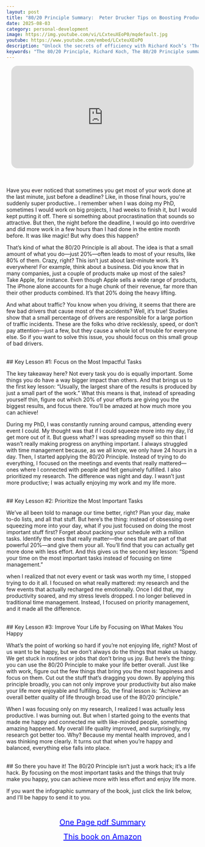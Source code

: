 ```yaml
---
layout: post
title: "80/20 Principle Summary:  Peter Drucker Tips on Boosting Productivity"
date: 2025-08-03
category: personal-development
image: https://img.youtube.com/vi/LCxteuXEoP0/mqdefault.jpg
youtube: https://www.youtube.com/embed/LCxteuXEoP0
description: "Unlock the secrets of efficiency with Richard Koch’s 'The 80/20 Principle'. Learn how focusing on the vital 20% can boost productivity, happiness, and success in work and life."
keywords: "The 80/20 Principle, Richard Koch, The 80/20 Principle summary, productivity tips, Pareto principle, time management, focus strategies, life optimization"
---
```


<div style="display: flex; justify-content: center; margin-bottom: 20px;">
  <div style="aspect-ratio: 16 / 9; width: 95%; max-width: 700px; position: relative;">
    <iframe 
      src="https://www.youtube.com/embed/LCxteuXEoP0"
      title="80/20 Principle Summary"
      allowfullscreen
      frameborder="0"
      style="position: absolute; inset: 0; width: 100%; height: 100%; border-radius: 16px;">
    </iframe>
  </div>
</div>

<div style="height: 15px;"></div>
<!-- ..................................................................... -->

 

Have you ever noticed that sometimes you get most of your work done at the last minute, just before a deadline? Like, in those final hours, you're suddenly super productive.. I remember when I was doing my PhD, sometimes I would work on big projects, I had weeks to finish it, but I would kept putting it off. There si something about procrastination that sounds so attractive. But then, the night before the deadline, I would go into overdrive and did more work in a few hours than I had done in the entire month before. It was like magic! But why does this happen?

That’s kind of what the 80/20 Principle is all about. The idea is that a small amount of what you do—just 20%—often leads to most of your results, like 80% of them. Crazy, right? This isn’t just about last-minute work. It’s everywhere! For example, think about a business. Did you know that in many companies, just a couple of products make up most of the sales? Take Apple, for instance. Even though Apple sells a wide range of products, The iPhone alone accounts for a huge chunk of their revenue, far more than their other products combined. It’s that 20% doing the heavy lifting.

And what about traffic? You know when you driving, it seems that there are few bad drivers that cause most of the accidents? Well, it’s true! Studies show that a small percentage of drivers are responsible for a large portion of traffic incidents. These are the folks who drive recklessly, speed, or don’t pay attention—just a few, but they cause a whole lot of trouble for everyone else. So if you want to solve this issue, you should focus on this small group of bad drivers.

<br>
## Key Lesson #1: Focus on the Most Impactful Tasks

The key takeaway here? Not every task you do is equally important. Some things you do have a way bigger impact than others. And that brings us to the first key lesson: “Usually, the largest share of the results is produced by just a small part of the work.” What this means is that, instead of spreading yourself thin, figure out which 20% of your efforts are giving you the biggest results, and focus there. You’ll be amazed at how much more you can achieve!

During my PhD, I was constantly running around campus, attending every event I could. My thought was that if I could squeeze more into my day, I’d get more out of it. But guess what? I was spreading myself so thin that I wasn’t really making progress on anything important. I always struggled with time management because, as we all know, we only have 24 hours in a day. Then, I started applying the 80/20 Principle. Instead of trying to do everything, I focused on the meetings and events that really mattered—ones where I connected with people and felt genuinely fulfilled. I also prioritized my research. The difference was night and day. I wasn’t just more productive; I was actually enjoying my work and my life more.

<br>
## Key Lesson #2: Prioritize the Most Important Tasks

We’ve all been told to manage our time better, right? Plan your day, make to-do lists, and all that stuff. But here’s the thing: instead of obsessing over squeezing more into your day, what if you just focused on doing the most important stuff first? Forget about packing your schedule with a million tasks. Identify the ones that really matter—the ones that are part of that powerful 20%—and give them your all. You’ll find that you can actually get more done with less effort. And this gives us the second key lesson: “Spend your time on the most important tasks instead of focusing on time management.”

when I realized that not every event or task was worth my time, I stopped trying to do it all. I focused on what really mattered: my research and the few events that actually recharged me emotionally. Once I did that, my productivity soared, and my stress levels dropped. I no longer believed in traditional time management. Instead, I focused on priority management, and it made all the difference.


<br>
## Key Lesson #3: Improve Your Life by Focusing on What Makes You Happy

What’s the point of working so hard if you’re not enjoying life, right? Most of us want to be happy, but we don’t always do the things that make us happy. We get stuck in routines or jobs that don’t bring us joy. But here’s the thing: you can use the 80/20 Principle to make your life better overall. Just like with work, figure out the few things that bring you the most happiness and focus on them. Cut out the stuff that’s dragging you down. By applying this principle broadly, you can not only improve your productivity but also make your life more enjoyable and fulfilling. So, the final lesson is: “Achieve an overall better quality of life through broad use of the 80/20 principle.”

When I was focusing only on my research, I realized I was actually less productive. I was burning out. But when I started going to the events that made me happy and connected me with like-minded people, something amazing happened. My overall life quality improved, and surprisingly, my research got better too. Why? Because my mental health improved, and I was thinking more clearly. It turns out that when you’re happy and balanced, everything else falls into place.

<br>
## 
So there you have it! The 80/20 Principle isn’t just a work hack; it’s a life hack. By focusing on the most important tasks and the things that truly make you happy, you can achieve more with less effort and enjoy life more.

If you want the infographic summary of the book, just click the link below, and I’ll be happy to send it to you. 


<br>
<p style="text-align: center;">
  <a href="https://summary.readandgrowwise.com/8020principle" target="_blank" style="color: blue; text-decoration: underline; font-size: 20px;">
    One Page pdf Summary
  </a>
</p>
<p style="text-align: center;">
  <a href="https://amzn.to/3IYk84I" target="_blank" style="color: blue; text-decoration: underline; font-size: 20px;">
    This book on Amazon
  </a>
</p>
